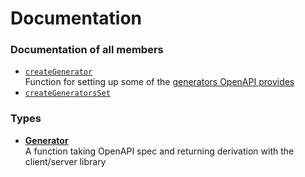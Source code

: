# Documentation

### Documentation of all members

- [`createGenerator`](members/createGenerator.md) \
  Function for setting up some of the [generators OpenAPI provides](https://openapi-generator.tech/docs/generators)
- [`createGeneratorsSet`](members/createGeneratorsSet.md)

### Types

- **[Generator](types/generator.md)** \
  A function taking OpenAPI spec and returning derivation with the client/server library
